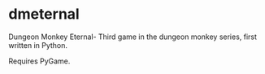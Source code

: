 dmeternal
=========

Dungeon Monkey Eternal- Third game in the dungeon monkey series, first written in Python.

Requires PyGame.
